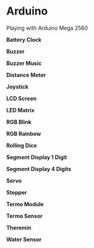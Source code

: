 # Arduino
Playing with Arduino Mega 2560



**Battery Clock**

**Buzzer**

**Buzzer Music**

**Distance Meter**

**Joystick**

**LCD Screen**

**LED Matrix**

**RGB Blink**

**RGB Rainbow**

**Rolling Dice**

**Segment Display 1 Digit**

**Segment Display 4 Digits**

**Servo**

**Stepper**

**Termo Module**

**Termo Sensor**

**Theremin**

**Water Sensor**

